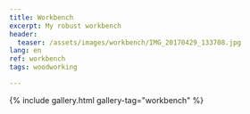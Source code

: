 ```yaml
---
title: Workbench
excerpt: My robust workbench
header:
  teaser: /assets/images/workbench/IMG_20170429_133708.jpg
lang: en
ref: workbench
tags: woodworking

---
```


{% include gallery.html gallery-tag="workbench" %}
